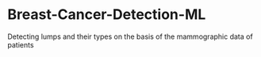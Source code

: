 # Breast-Cancer-Detection-ML
Detecting lumps and their types on the basis of the mammographic data of patients
